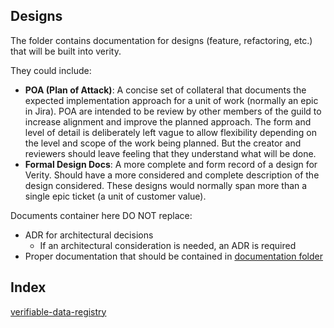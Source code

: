 ## Designs
The folder contains documentation for designs (feature, refactoring, etc.) that will be built into verity. 

They could include:
* **POA (Plan of Attack)**: A concise set of collateral that documents the expected implementation approach for a unit of work (normally an epic in Jira). POA are intended to be review by other members of the guild to increase alignment and improve the planned approach. The form and level of detail is deliberately left vague to allow flexibility depending on the level and scope of the work being planned. But the creator and reviewers should leave feeling that they understand what will be done.
* **Formal Design Docs**: A more complete and form record of a design for Verity. Should have a more considered and complete description of the design considered. These designs would normally span more than a single epic ticket (a unit of customer value).  

Documents container here DO NOT replace:
* ADR for architectural decisions
  * If an architectural consideration is needed, an ADR is required 
* Proper documentation that should be contained in [documentation folder](../documentation/README.md)


## Index
[verifiable-data-registry](verifiable-data-registry/PoA.md)
